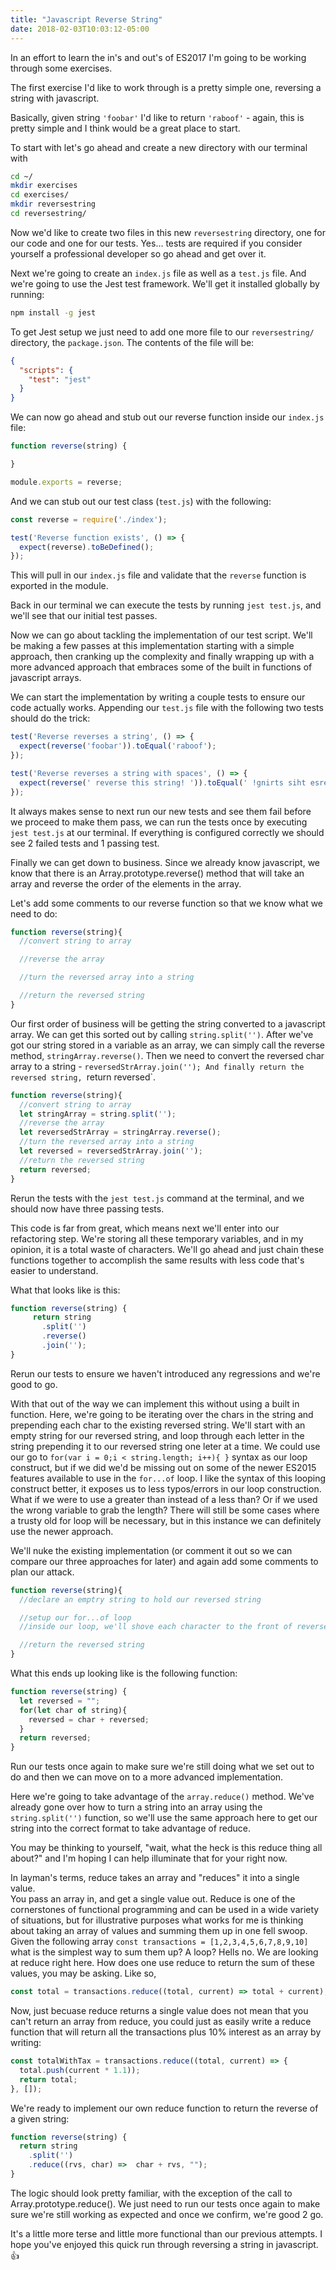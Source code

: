 ```yaml
---
title: "Javascript Reverse String"
date: 2018-02-03T10:03:12-05:00
---
```


In an effort to learn the in's and out's of ES2017 I'm going to be working through some exercises.

The first exercise I'd like to work through is a pretty simple one, reversing a string with javascript.

Basically, given string `'foobar'` I'd like to return `'raboof'` - again, this is pretty simple and I think would be a great place to start.

To start with let's go ahead and create a new directory with our terminal with 
```bash
cd ~/
mkdir exercises
cd exercises/
mkdir reversestring
cd reversestring/
```

Now we'd like to create two files in this new `reversestring` directory, one for our code and one for our tests.  Yes... tests are required if you consider yourself a professional developer so go ahead and get over it.

Next we're going to create an `index.js` file as well as a `test.js` file.
And we're going to use the Jest test framework.  We'll get it installed globally by running:
```bash
npm install -g jest
```

To get Jest setup we just need to add one more file to our `reversestring/` directory, the `package.json`.
The contents of the file will be:
```json
{
  "scripts": {
    "test": "jest"
  }
}
```

We can now go ahead and stub out our reverse function inside our `index.js` file:
```javascript
function reverse(string) {

}

module.exports = reverse;
```

And we can stub out our test class (`test.js`) with the following:
```javascript
const reverse = require('./index');

test('Reverse function exists', () => {
  expect(reverse).toBeDefined();
});
```

This will pull in our `index.js` file and validate that the `reverse` function is exported in the module.

Back in our terminal we can execute the tests by running `jest test.js`, and we'll see that our initial test passes.

Now we can go about tackling the implementation of our test script.  We'll be making a few passes at this implementation starting with a simple approach, then cranking up the complexity and finally wrapping up with a more advanced approach that embraces some of the built in functions of javascript arrays.

We can start the implementation by writing a couple tests to ensure our code actually works.
Appending our `test.js` file with the following two tests should do the trick:
```javascript
test('Reverse reverses a string', () => {
  expect(reverse('foobar')).toEqual('raboof');
});

test('Reverse reverses a string with spaces', () => {
  expect(reverse(' reverse this string! ')).toEqual(' !gnirts siht esrever ');
});
```

It always makes sense to next run our new tests and see them fail before we proceed to make them pass, we can run the tests once by executing `jest test.js` at our terminal.
If everything is configured correctly we should see 2 failed tests and 1 passing test.

Finally we can get down to business.
Since we already know javascript, we know that there is an Array.prototype.reverse() method that will take an array and reverse the order of the elements in the array.

Let's add some comments to our reverse function so that we know what we need to do:
```javascript
function reverse(string){
  //convert string to array

  //reverse the array

  //turn the reversed array into a string

  //return the reversed string
}
```

Our first order of business will be getting the string converted to a javascript array.
We can get this sorted out by calling `string.split('')`.
After we've got our string stored in a variable as an array, we can simply call the reverse method, `stringArray.reverse()`.
Then we need to convert the reversed char array to a string - `reversedStrArray.join('');
And finally return the reversed string, `return reversed`.

```javascript
function reverse(string){
  //convert string to array
  let stringArray = string.split('');
  //reverse the array
  let reversedStrArray = stringArray.reverse();
  //turn the reversed array into a string
  let reversed = reversedStrArray.join('');
  //return the reversed string
  return reversed;
}
```

Rerun the tests with the `jest test.js` command at the terminal, and we should now have three passing tests.

This code is far from great, which means next we'll enter into our refactoring step.  We're storing all these temporary variables, and in my opinion, it is a total waste of characters.
We'll go ahead and just chain these functions together to accomplish the same results with less code that's easier to understand.

What that looks like is this:
```javascript
function reverse(string) {
     return string
       .split('')
       .reverse()
       .join('');
}
```

Rerun our tests to ensure we haven't introduced any regressions and we're good to go.

With that out of the way we can implement this without using a built in function.
Here, we're going to be iterating over the chars in the string and prepending each char to the existing reversed string.
We'll start with an empty string for our reversed string, and loop through each letter in the string prepending it to our reversed string one leter at a time.
We could use our go to `for(var i = 0;i < string.length; i++){ }` syntax as our loop construct, but if we did we'd be missing out on some of the newer ES2015 features available to use in the `for...of` loop.
I like the syntax of this looping construct better, it exposes us to less typos/errors in our loop construction.
What if we were to use a greater than instead of a less than?  Or if we used the wrong variable to grab the length?
There will still be some cases where a trusty old for loop will be necessary, but in this instance we can definitely use the newer approach.

We'll nuke the existing implementation (or comment it out so we can compare our three approaches for later) and again add some comments to plan our attack.
```javascript
function reverse(string){
  //declare an emptry string to hold our reversed string

  //setup our for...of loop
  //inside our loop, we'll shove each character to the front of reversed string variable

  //return the reversed string
}
```

What this ends up looking like is the following function:
```javascript
function reverse(string) {
  let reversed = "";
  for(let char of string){
    reversed = char + reversed;
  }
  return reversed;
}
```

Run our tests once again to make sure we're still doing what we set out to do and then we can move on to a more advanced implementation.

Here we're going to take advantage of the `array.reduce()` method.  We've already gone over how to turn a string into an array using the `string.split('')` function, so we'll use the same approach here to get our string into the correct format to take advantage of reduce.

You may be thinking to yourself, "wait, what the heck is this reduce thing all about?" and I'm hoping I can help illuminate that for your right now.

In layman's terms, reduce takes an array and "reduces" it into a single value.  
You pass an array in, and get a single value out.
Reduce is one of the cornerstones of functional programming and can be used in a wide variety of situations, but for illustrative purposes what works for me is thinking about taking an array of values and summing them up in one fell swoop.
Given the following array `const transactions = [1,2,3,4,5,6,7,8,9,10]` what is the simplest way to sum them up?
A loop?  Hells no.  We are looking at reduce right here.
How does one use reduce to return the sum of these values, you may be asking.
Like so, 
```javascript
const total = transactions.reduce((total, current) => total + current);
```

Now, just becuase reduce returns a single value does not mean that you can't return an array from reduce, you could just as easily write a reduce function that will return all the transactions plus 10% interest as an array by writing:
```javascript
const totalWithTax = transactions.reduce((total, current) => {
  total.push(current * 1.1));
  return total;
}, []);
```

We're ready to implement our own reduce function to return the reverse of a given string:
```javascript
function reverse(string) {
  return string
    .split('')
    .reduce((rvs, char) =>  char + rvs, "");
}
```

The logic should look pretty familiar, with the exception of the call to Array.prototype.reduce().
We just need to run our tests once again to make sure we're still working as expected and once we confirm, we're good 2 go.

It's a little more terse and little more functional than our previous attempts.  I hope you've enjoyed this quick run through reversing a string in javascript. :thumbsup: